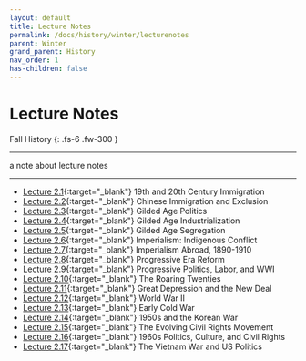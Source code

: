 ```yaml
---
layout: default
title: Lecture Notes
permalink: /docs/history/winter/lecturenotes
parent: Winter
grand_parent: History
nav_order: 1
has-children: false
---
```


# Lecture Notes

Fall History
{: .fs-6 .fw-300 }

---
a note about lecture notes

---

- [Lecture 2.1](https://sahana-sarangi.github.io/hahats/docs/history/winter/2.1.pdf){:target="_blank"} 19th and 20th Century Immigration
- [Lecture 2.2](https://sahana-sarangi.github.io/hahats/docs/history/winter/2.2.pdf){:target="_blank"} Chinese Immigration and Exclusion
- [Lecture 2.3](https://sahana-sarangi.github.io/hahats/docs/history/winter/2.3.pdf){:target="_blank"} Gilded Age Politics
- [Lecture 2.4](https://sahana-sarangi.github.io/hahats/docs/history/winter/2.4.pdf){:target="_blank"} Gilded Age Industrialization
- [Lecture 2.5](https://sahana-sarangi.github.io/hahats/docs/history/winter/2.5.pdf){:target="_blank"} Gilded Age Segregation
- [Lecture 2.6](https://sahana-sarangi.github.io/hahats/docs/history/winter/2.6.pdf){:target="_blank"} Imperialism: Indigenous Conflict
- [Lecture 2.7](https://sahana-sarangi.github.io/hahats/docs/history/winter/2.7.pdf){:target="_blank"} Imperialism Abroad, 1890-1910
- [Lecture 2.8](https://sahana-sarangi.github.io/hahats/docs/history/winter/2.8.pdf){:target="_blank"} Progressive Era Reform
- [Lecture 2.9](https://sahana-sarangi.github.io/hahats/docs/history/winter/2.9.pdf){:target="_blank"} Progressive Politics, Labor, and WWI
- [Lecture 2.10](https://sahana-sarangi.github.io/hahats/docs/history/winter/2.10.pdf){:target="_blank"} The Roaring Twenties
- [Lecture 2.11](https://sahana-sarangi.github.io/hahats/docs/history/winter/2.11.pdf){:target="_blank"} Great Depression and the New Deal
- [Lecture 2.12](https://sahana-sarangi.github.io/hahats/docs/history/winter/2.12.pdf){:target="_blank"} World War II
- [Lecture 2.13](https://sahana-sarangi.github.io/hahats/docs/history/winter/2.13.pdf){:target="_blank"} Early Cold War
- [Lecture 2.14](https://sahana-sarangi.github.io/hahats/docs/history/winter/2.14.pdf){:target="_blank"} 1950s and the Korean War
- [Lecture 2.15](https://sahana-sarangi.github.io/hahats/docs/history/winter/2.15.pdf){:target="_blank"} The Evolving Civil Rights Movement
- [Lecture 2.16](https://sahana-sarangi.github.io/hahats/docs/history/winter/2.16.pdf){:target="_blank"} 1960s Politics, Culture, and Civil Rights
- [Lecture 2.17](https://sahana-sarangi.github.io/hahats/docs/history/winter/2.17.pdf){:target="_blank"} The Vietnam War and US Politics

